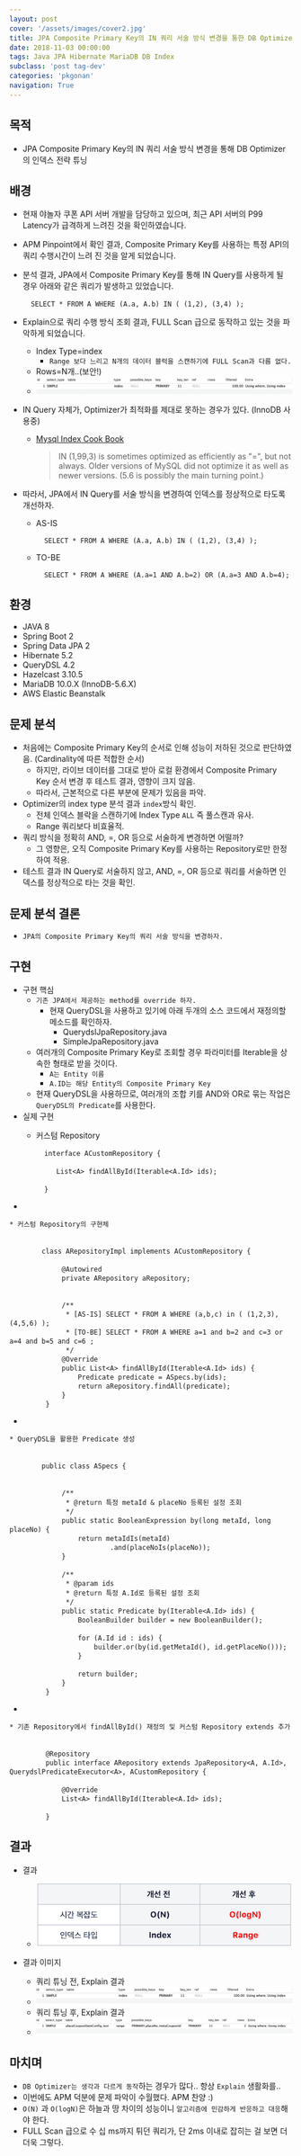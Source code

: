 ```yaml
---
layout: post
cover: '/assets/images/cover2.jpg'
title: JPA Composite Primary Key의 IN 쿼리 서술 방식 변경을 통한 DB Optimizer 인덱스 전략 튜닝
date: 2018-11-03 00:00:00
tags: Java JPA Hibernate MariaDB DB Index
subclass: 'post tag-dev'
categories: 'pkgonan' 
navigation: True
---
```


## 목적
* JPA Composite Primary Key의 IN 쿼리 서술 방식 변경을 통해 DB Optimizer의 인덱스 전략 튜닝


## 배경
* 현재 야놀자 쿠폰 API 서버 개발을 담당하고 있으며, 최근 API 서버의 P99 Latency가 급격하게 느려진 것을 확인하였습니다.
* APM Pinpoint에서 확인 결과, Composite Primary Key를 사용하는 특정 API의 쿼리 수행시간이 느려 진 것을 알게 되었습니다.
* 분석 결과, JPA에서 Composite Primary Key를 통해 IN Query를 사용하게 될 경우 아래와 같은 쿼리가 발생하고 있었습니다.


        SELECT * FROM A WHERE (A.a, A.b) IN ( (1,2), (3,4) );


* Explain으로 쿼리 수행 방식 조회 결과, FULL Scan 급으로 동작하고 있는 것을 파악하게 되었습니다.
    * Index Type=index
        * `Range 보다 느리고 N개의 데이터 블럭을 스캔하기에 FULL Scan과 다름 없다.`
    * Rows=N개..(보안!)
    * ![Explain 결과](/assets/images/post/JPA_Composite_Key_Query_Explain_Analysis_Result.png)
* IN Query 자체가, Optimizer가 최적화를 제대로 못하는 경우가 있다. (InnoDB 사용중)
    * [Mysql Index Cook Book](http://mysql.rjweb.org/doc.php/index_cookbook_mysql)

        >IN (1,99,3) is sometimes optimized as efficiently as "=", but not always. Older versions of MySQL did not optimize it as well as newer versions. (5.6 is possibly the main turning point.)
        
        
* 따라서, JPA에서 IN Query를 서술 방식을 변경하여 인덱스를 정상적으로 타도록 개선하자.
    

    * AS-IS
    
            SELECT * FROM A WHERE (A.a, A.b) IN ( (1,2), (3,4) );
            
    * TO-BE
        
            SELECT * FROM A WHERE (A.a=1 AND A.b=2) OR (A.a=3 AND A.b=4);


## 환경
* JAVA 8
* Spring Boot 2
* Spring Data JPA 2
* Hibernate 5.2
* QueryDSL 4.2
* Hazelcast 3.10.5
* MariaDB 10.0.X (InnoDB-5.6.X)
* AWS Elastic Beanstalk


## 문제 분석
* 처음에는 Composite Primary Key의 순서로 인해 성능이 저하된 것으로 판단하였음. (Cardinality에 따른 적합한 순서)
    * 하지만, 라이브 데이터를 그대로 받아 로컬 환경에서 Composite Primary Key 순서 변경 후 테스트 결과, 영향이 크지 않음.
    * 따라서, 근본적으로 다른 부분에 문제가 있음을 파악.
* Optimizer의 index type 분석 결과 `index`방식 확인.
    * 전체 인덱스 블락을 스캔하기에 Index Type `ALL` 즉 풀스캔과 유사.
    * Range 쿼리보다 비효율적.
* 쿼리 방식을 정확히 AND, =, OR 등으로 서술하게 변경하면 어떨까?
    * 그 영향은, 오직 Composite Primary Key를 사용하는 Repository로만 한정하여 적용.
* 테스트 결과 IN Query로 서술하지 않고, AND, =, OR 등으로 쿼리를 서술하면 인덱스를 정상적으로 타는 것을 확인.


## 문제 분석 결론
* `JPA의 Composite Primary Key의 쿼리 서술 방식을 변경하자.`


## 구현
* 구현 핵심
    * `기존 JPA에서 제공하는 method를 override 하자.`
        * 현재 QueryDSL을 사용하고 있기에 아래 두개의 소스 코드에서 재정의할 메소드를 확인하자.
            * QuerydslJpaRepository.java
            * SimpleJpaRepository.java
    * 여러개의 Composite Primary Key로 조회할 경우 파라미터를 Iterable을 상속한 형태로 받을 것이다.
        * `A는 Entity 이름`
        * `A.ID는 해당 Entity의 Composite Primary Key`
    * 현재 QueryDSL을 사용하므로, 여러개의 조합 키를 AND와 OR로 묶는 작업은 `QueryDSL의 Predicate`를 사용한다.
* 실제 구현
    * 커스텀 Repository
    
        
            interface ACustomRepository {
          
               List<A> findAllById(Iterable<A.Id> ids);
          
            } 
-

    * 커스텀 Repository의 구현체


            class ARepositoryImpl implements ACustomRepository {
             
                 @Autowired
                 private ARepository aRepository;
            
            
                 /**
                  * [AS-IS] SELECT * FROM A WHERE (a,b,c) in ( (1,2,3), (4,5,6) );
                  * [TO-BE] SELECT * FROM A WHERE a=1 and b=2 and c=3 or a=4 and b=5 and c=6 ;
                  */
                 @Override
                 public List<A> findAllById(Iterable<A.Id> ids) {
                     Predicate predicate = ASpecs.by(ids);
                     return aRepository.findAll(predicate);
                 }
             } 
-

    * QueryDSL을 활용한 Predicate 생성
    
    
            public class ASpecs {
 
            
                 /**
                  * @return 특정 metaId & placeNo 등록된 설정 조회
                  */
                 public static BooleanExpression by(long metaId, long placeNo) {
                     return metaIdIs(metaId)
                             .and(placeNoIs(placeNo));
                 }
            
                 /**
                  * @param ids
                  * @return 특정 A.Id로 등록된 설정 조회
                  */
                 public static Predicate by(Iterable<A.Id> ids) {
                     BooleanBuilder builder = new BooleanBuilder();
            
                     for (A.Id id : ids) {
                         builder.or(by(id.getMetaId(), id.getPlaceNo()));
                     }
            
                     return builder;
                 }
             } 
-

    * 기존 Repository에서 findAllById() 재정의 및 커스텀 Repository extends 추가
    
    
             @Repository
             public interface ARepository extends JpaRepository<A, A.Id>, QuerydslPredicateExecutor<A>, ACustomRepository {
            
                 @Override
                 List<A> findAllById(Iterable<A.Id> ids);
            
             }
    


## 결과
* 결과
    * ![JPA Composite Primary Key의 IN 쿼리 서술 방식 변경을 통한 DB Optimizer의 인덱스 전략 튜닝 결과](/assets/images/post/JPA_Composite_Key_Tunning_Total_Result.png)


* 결과 이미지 
    * 쿼리 튜닝 전, Explain 결과
    * ![쿼리 튜닝 전, Explain 결과](/assets/images/post/JPA_Composite_Key_Tunning_Before.png)
    * 쿼리 튜닝 후, Explain 결과
    * ![쿼리 튜닝 후, Explain 결과](/assets/images/post/JPA_Composite_Key_Tunning_After.png)


## 마치며
* `DB Optimizer는 생각과 다르게 동작`하는 경우가 많다.. 항상 `Explain` 생활화를..
* 이번에도 APM 덕분에 문제 파악이 수월했다. APM 찬양  :) 
* `O(N)` 과 `O(logN)`은 하늘과 땅 차이의 성능이니 `알고리즘에 민감하게 반응하고 대응`해야 한다.
* FULL Scan 급으로 수 십 ms까지 튀던 쿼리가, 단 2ms 이내로 잡히는 걸 보면 더더욱 그렇다.